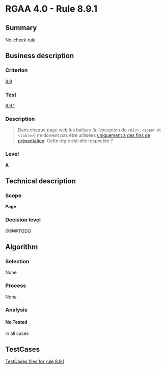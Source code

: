 # RGAA 4.0 - Rule 8.9.1

## Summary
No-check rule


## Business description

### Criterion
[8.9](https://www.numerique.gouv.fr/publications/rgaa-accessibilite/methode/criteres/#crit-8-9)

### Test
[8.9.1](https://www.numerique.gouv.fr/publications/rgaa-accessibilite/methode/criteres/#test-8-9-1)

### Description
> Dans chaque page web les balises (à l’exception de `<div>`, `<span>` et `<table>`) ne doivent pas être utilisées [uniquement à des fins de présentation](https://www.numerique.gouv.fr/publications/rgaa-accessibilite/methode/glossaire/#uniquement-a-des-fins-de-presentation). Cette règle est-elle respectée ?

### Level
**A**


## Technical description

### Scope
**Page**

### Decision level
@@@TODO


## Algorithm

### Selection
None

### Process
None

### Analysis

#### No Tested
In all cases


##  TestCases

[TestCases files for rule 8.9.1](https://gitlab.com/asqatasun/Asqatasun/-/tree/v5/rules/rules-rgaa4.0/src/test/resources/testcases/rgaa40//Rgaa40Rule080901/)



